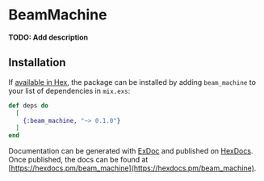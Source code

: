 # BeamMachine

**TODO: Add description**

## Installation

If [available in Hex](https://hex.pm/docs/publish), the package can be installed
by adding `beam_machine` to your list of dependencies in `mix.exs`:

```elixir
def deps do
  [
    {:beam_machine, "~> 0.1.0"}
  ]
end
```

Documentation can be generated with [ExDoc](https://github.com/elixir-lang/ex_doc)
and published on [HexDocs](https://hexdocs.pm). Once published, the docs can
be found at [https://hexdocs.pm/beam_machine](https://hexdocs.pm/beam_machine).

